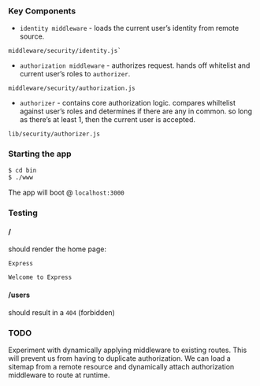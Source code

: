 ### Key Components

* `identity middleware` - loads the current user’s identity from remote source.

```
middleware/security/identity.js`
```

* `authorization middleware` - authorizes request. hands off whitelist and current user’s
roles to `authorizer`.

```
middleware/security/authorization.js
```

* `authorizer` - contains core authorization logic. compares whiltelist against user’s roles
and determines if there are any in common. so long as there’s at least 1, then the current
user is accepted.

```
lib/security/authorizer.js
```

### Starting the app

```sh
$ cd bin
$ ./www
```

The app will boot @ `localhost:3000`

### Testing

#### /

should render the home page:

```
Express

Welcome to Express
```

#### /users

should result in a `404` (forbidden)

### TODO

Experiment with dynamically applying middleware to existing routes. This will
prevent us from having to duplicate authorization. We can load a sitemap from a
remote resource and dynamically attach authorization middleware to route at runtime.
